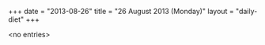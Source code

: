 +++
date = "2013-08-26"
title = "26 August 2013 (Monday)"
layout = "daily-diet"
+++


\<no entries\>

